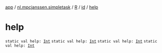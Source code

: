 [app](../../../index.md) / [nl.mpcjanssen.simpletask](../../index.md) / [R](../index.md) / [id](index.md) / [help](.)

# help

`static val help: `[`Int`](https://kotlinlang.org/api/latest/jvm/stdlib/kotlin/-int/index.html)
`static val help: `[`Int`](https://kotlinlang.org/api/latest/jvm/stdlib/kotlin/-int/index.html)
`static val help: `[`Int`](https://kotlinlang.org/api/latest/jvm/stdlib/kotlin/-int/index.html)
`static val help: `[`Int`](https://kotlinlang.org/api/latest/jvm/stdlib/kotlin/-int/index.html)